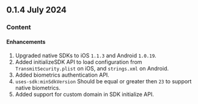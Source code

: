 ## 0.1.4 July 2024
### Content
#### Enhancements
1. Upgraded native SDKs to iOS `1.1.3` and Android `1.0.19`.
2. Added initializeSDK API to load configuration from `TransmitSecurity.plist` on iOS, and `strings.xml` on Android.
3. Added biometrics authentication API.
4. `uses-sdk:minSdkVersion` Should be equal or greater then `23` to support native biometrics.
5. Added support for custom domain in SDK initialize API.